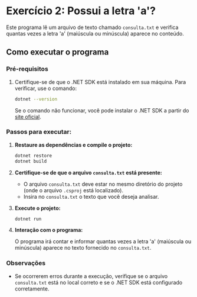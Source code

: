 
# Exercício 2: Possui a letra 'a'? 

Este programa lê um arquivo de texto chamado `consulta.txt` e verifica quantas vezes a letra 'a' (maiúscula ou minúscula) aparece no conteúdo.

## Como executar o programa

### Pré-requisitos

1. Certifique-se de que o .NET SDK está instalado em sua máquina. Para verificar, use o comando:

    ```bash
    dotnet --version
    ```

    Se o comando não funcionar, você pode instalar o .NET SDK a partir do [site oficial](https://dotnet.microsoft.com/download).

### Passos para executar:

1. **Restaure as dependências e compile o projeto:**

    ```bash
    dotnet restore
    dotnet build
    ```

2. **Certifique-se de que o arquivo `consulta.txt` está presente:**

    - O arquivo `consulta.txt` deve estar no mesmo diretório do projeto (onde o arquivo `.csproj` está localizado).
    - Insira no `consulta.txt` o texto que você deseja analisar.

3. **Execute o projeto:**

    ```bash
    dotnet run
    ```

4. **Interação com o programa:**

    O programa irá contar e informar quantas vezes a letra 'a' (maiúscula ou minúscula) aparece no texto fornecido no `consulta.txt`.

### Observações

- Se ocorrerem erros durante a execução, verifique se o arquivo `consulta.txt` está no local correto e se o .NET SDK está configurado corretamente.
